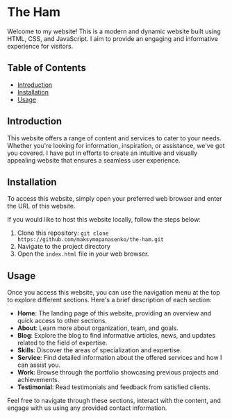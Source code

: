 # The Ham

Welcome to my website! This is a modern and dynamic website built using HTML, CSS, and JavaScript. I aim to provide an engaging and informative experience for visitors. 

## Table of Contents

- [Introduction](#introduction)
- [Installation](#installation)
- [Usage](#usage)

## Introduction

This website offers a range of content and services to cater to your needs. Whether you're looking for information, inspiration, or assistance, we've got you covered. I have put in efforts to create an intuitive and visually appealing website that ensures a seamless user experience.

## Installation

To access this website, simply open your preferred web browser and enter the URL of this website.

If you would like to host this website locally, follow the steps below:

1. Clone this repository: `git clone https://github.com/maksymopanasenko/the-ham.git`
2. Navigate to the project directory
3. Open the `index.html` file in your web browser.

## Usage

Once you access this website, you can use the navigation menu at the top to explore different sections. Here's a brief description of each section:

- **Home**: The landing page of this website, providing an overview and quick access to other sections.
- **About**: Learn more about organization, team, and goals.
- **Blog**: Explore the blog to find informative articles, news, and updates related to the field of expertise.
- **Skills**: Discover the areas of specialization and expertise.
- **Service**: Find detailed information about the offered services and how I can assist you.
- **Work**: Browse through the portfolio showcasing previous projects and achievements.
- **Testimonial**: Read testimonials and feedback from satisfied clients.

Feel free to navigate through these sections, interact with the content, and engage with us using any provided contact information.